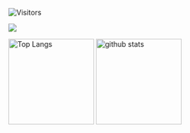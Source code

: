 ![Visitors](https://visitor-badge.glitch.me/badge?page_id=MasaruOokawa&left_color=gray&right_color=blue)
 
![](https://github-profile-summary-cards.vercel.app/api/cards/profile-details?username=MasaruOokawa&theme=transparent)

<p align="left"> 
  <img alt="Top Langs" height="170px" src="https://github-readme-stats.vercel.app/api/top-langs/?username=MasaruOokawa&layout=compact&show_icons=true&theme=transparent" />
  <img alt="github stats" height="170px" src="https://github-readme-stats.vercel.app/api?username=MasaruOokawa&theme=transparent&show_icons=ture" />
</p>
